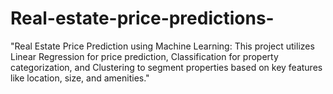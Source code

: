# Real-estate-price-predictions-
"Real Estate Price Prediction using Machine Learning: This project utilizes Linear Regression for price prediction, Classification for property categorization, and Clustering to segment properties based on key features like location, size, and amenities."
